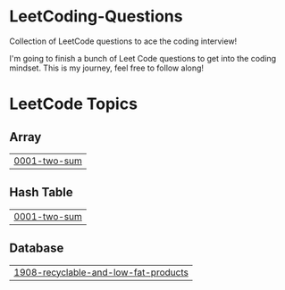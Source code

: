 # LeetCoding-Questions
Collection of LeetCode questions to ace the coding interview!

I'm going to finish a bunch of Leet Code questions to get into the coding mindset.
This is my journey, feel free to follow along!

<!---LeetCode Topics Start-->
# LeetCode Topics
## Array
|  |
| ------- |
| [0001-two-sum](https://github.com/Vikramprashar12/LeetCoding-Questions/tree/master/0001-two-sum) |
## Hash Table
|  |
| ------- |
| [0001-two-sum](https://github.com/Vikramprashar12/LeetCoding-Questions/tree/master/0001-two-sum) |
## Database
|  |
| ------- |
| [1908-recyclable-and-low-fat-products](https://github.com/Vikramprashar12/LeetCoding-Questions/tree/master/1908-recyclable-and-low-fat-products) |
<!---LeetCode Topics End-->
